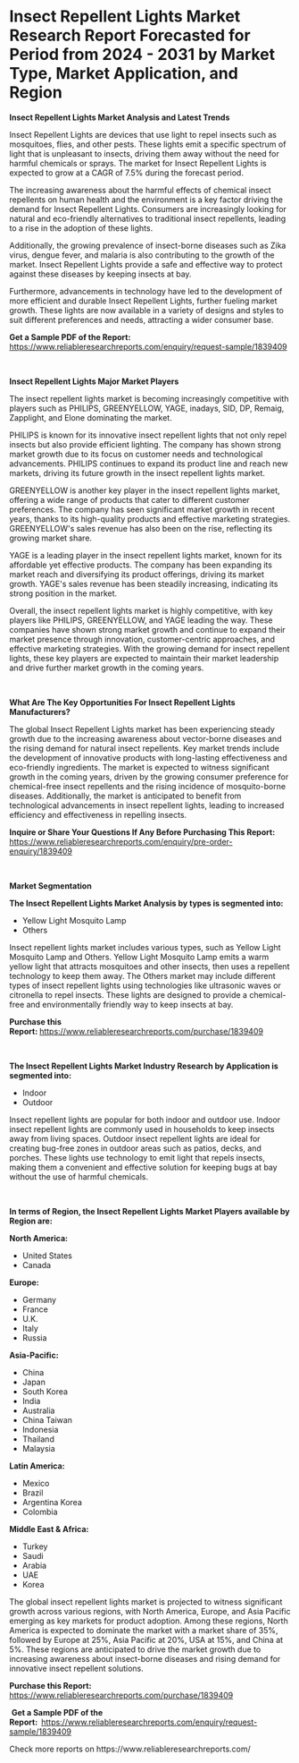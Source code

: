 <p><h1>Insect Repellent Lights Market Research Report Forecasted for Period from 2024 -  2031 by Market Type, Market Application, and Region</h1></p><p><strong>Insect Repellent Lights Market Analysis and Latest Trends</strong></p>
<p><p>Insect Repellent Lights are devices that use light to repel insects such as mosquitoes, flies, and other pests. These lights emit a specific spectrum of light that is unpleasant to insects, driving them away without the need for harmful chemicals or sprays. The market for Insect Repellent Lights is expected to grow at a CAGR of 7.5% during the forecast period.</p><p>The increasing awareness about the harmful effects of chemical insect repellents on human health and the environment is a key factor driving the demand for Insect Repellent Lights. Consumers are increasingly looking for natural and eco-friendly alternatives to traditional insect repellents, leading to a rise in the adoption of these lights.</p><p>Additionally, the growing prevalence of insect-borne diseases such as Zika virus, dengue fever, and malaria is also contributing to the growth of the market. Insect Repellent Lights provide a safe and effective way to protect against these diseases by keeping insects at bay.</p><p>Furthermore, advancements in technology have led to the development of more efficient and durable Insect Repellent Lights, further fueling market growth. These lights are now available in a variety of designs and styles to suit different preferences and needs, attracting a wider consumer base.</p></p>
<p><strong>Get a Sample PDF of the Report:&nbsp;</strong> <a href="https://www.reliableresearchreports.com/enquiry/request-sample/1839409">https://www.reliableresearchreports.com/enquiry/request-sample/1839409</a></p>
<p>&nbsp;</p>
<p><strong>Insect Repellent Lights Major Market Players</strong></p>
<p><p>The insect repellent lights market is becoming increasingly competitive with players such as PHILIPS, GREENYELLOW, YAGE, inadays, SID, DP, Remaig, Zapplight, and Elone dominating the market. </p><p>PHILIPS is known for its innovative insect repellent lights that not only repel insects but also provide efficient lighting. The company has shown strong market growth due to its focus on customer needs and technological advancements. PHILIPS continues to expand its product line and reach new markets, driving its future growth in the insect repellent lights market.</p><p>GREENYELLOW is another key player in the insect repellent lights market, offering a wide range of products that cater to different customer preferences. The company has seen significant market growth in recent years, thanks to its high-quality products and effective marketing strategies. GREENYELLOW's sales revenue has also been on the rise, reflecting its growing market share.</p><p>YAGE is a leading player in the insect repellent lights market, known for its affordable yet effective products. The company has been expanding its market reach and diversifying its product offerings, driving its market growth. YAGE's sales revenue has been steadily increasing, indicating its strong position in the market.</p><p>Overall, the insect repellent lights market is highly competitive, with key players like PHILIPS, GREENYELLOW, and YAGE leading the way. These companies have shown strong market growth and continue to expand their market presence through innovation, customer-centric approaches, and effective marketing strategies. With the growing demand for insect repellent lights, these key players are expected to maintain their market leadership and drive further market growth in the coming years.</p></p>
<p>&nbsp;</p>
<p><strong>What Are The Key Opportunities For Insect Repellent Lights Manufacturers?</strong></p>
<p><p>The global Insect Repellent Lights market has been experiencing steady growth due to the increasing awareness about vector-borne diseases and the rising demand for natural insect repellents. Key market trends include the development of innovative products with long-lasting effectiveness and eco-friendly ingredients. The market is expected to witness significant growth in the coming years, driven by the growing consumer preference for chemical-free insect repellents and the rising incidence of mosquito-borne diseases. Additionally, the market is anticipated to benefit from technological advancements in insect repellent lights, leading to increased efficiency and effectiveness in repelling insects.</p></p>
<p><strong>Inquire or Share Your Questions If Any Before Purchasing This Report:</strong> <a href="https://www.reliableresearchreports.com/enquiry/pre-order-enquiry/1839409">https://www.reliableresearchreports.com/enquiry/pre-order-enquiry/1839409</a></p>
<p>&nbsp;</p>
<p><strong>Market Segmentation</strong></p>
<p><strong>The Insect Repellent Lights Market Analysis by types is segmented into:</strong></p>
<p><ul><li>Yellow Light Mosquito Lamp</li><li>Others</li></ul></p>
<p><p>Insect repellent lights market includes various types, such as Yellow Light Mosquito Lamp and Others. Yellow Light Mosquito Lamp emits a warm yellow light that attracts mosquitoes and other insects, then uses a repellent technology to keep them away. The Others market may include different types of insect repellent lights using technologies like ultrasonic waves or citronella to repel insects. These lights are designed to provide a chemical-free and environmentally friendly way to keep insects at bay.</p></p>
<p><strong>Purchase this Report:&nbsp;</strong><a href="https://www.reliableresearchreports.com/purchase/1839409">https://www.reliableresearchreports.com/purchase/1839409</a></p>
<p>&nbsp;</p>
<p><strong>The Insect Repellent Lights Market Industry Research by Application is segmented into:</strong></p>
<p><ul><li>Indoor</li><li>Outdoor</li></ul></p>
<p><p>Insect repellent lights are popular for both indoor and outdoor use. Indoor insect repellent lights are commonly used in households to keep insects away from living spaces. Outdoor insect repellent lights are ideal for creating bug-free zones in outdoor areas such as patios, decks, and porches. These lights use technology to emit light that repels insects, making them a convenient and effective solution for keeping bugs at bay without the use of harmful chemicals.</p></p>
<p>&nbsp;</p>
<p><strong>In terms of Region, the Insect Repellent Lights Market Players available by Region are:</strong></p>
<p>
    <p> <strong> North America: </strong>
        <ul>
            <li>United States</li>
            <li>Canada</li>
        </ul>
        </p> 
    <p> <strong> Europe: </strong>
        <ul>
            <li>Germany</li>
            <li>France</li>
            <li>U.K.</li>
            <li>Italy</li>
            <li>Russia</li>
        </ul>
        </p> 
    <p> <strong> Asia-Pacific: </strong>
        <ul>
            <li>China</li>
            <li>Japan</li>
            <li>South Korea</li>
            <li>India</li>
            <li>Australia</li>
            <li>China Taiwan</li>
            <li>Indonesia</li>
            <li>Thailand</li>
            <li>Malaysia</li>
        </ul>
        </p> 
    <p> <strong> Latin America: </strong>
        <ul>
            <li>Mexico</li>
            <li>Brazil</li>
            <li>Argentina Korea</li>
            <li>Colombia</li>
        </ul>
        </p> 
    <p> <strong> Middle East & Africa: </strong>
        <ul>
            <li>Turkey</li>
            <li>Saudi</li>
            <li>Arabia</li>
            <li>UAE</li>
            <li>Korea</li>
        </ul>
    </p>
    </p>
<p><p>The global insect repellent lights market is projected to witness significant growth across various regions, with North America, Europe, and Asia Pacific emerging as key markets for product adoption. Among these regions, North America is expected to dominate the market with a market share of 35%, followed by Europe at 25%, Asia Pacific at 20%, USA at 15%, and China at 5%. These regions are anticipated to drive the market growth due to increasing awareness about insect-borne diseases and rising demand for innovative insect repellent solutions.</p></p>
<p><strong>Purchase this Report: </strong><a href="https://www.reliableresearchreports.com/purchase/1839409">https://www.reliableresearchreports.com/purchase/1839409</a></p>
<p>&nbsp;<strong>Get a Sample PDF of the Report:&nbsp;&nbsp;</strong><a href="https://www.reliableresearchreports.com/enquiry/request-sample/1839409">https://www.reliableresearchreports.com/enquiry/request-sample/1839409</a></p>
<p><strong></strong></p>
<p>Check more reports on https://www.reliableresearchreports.com/</p>